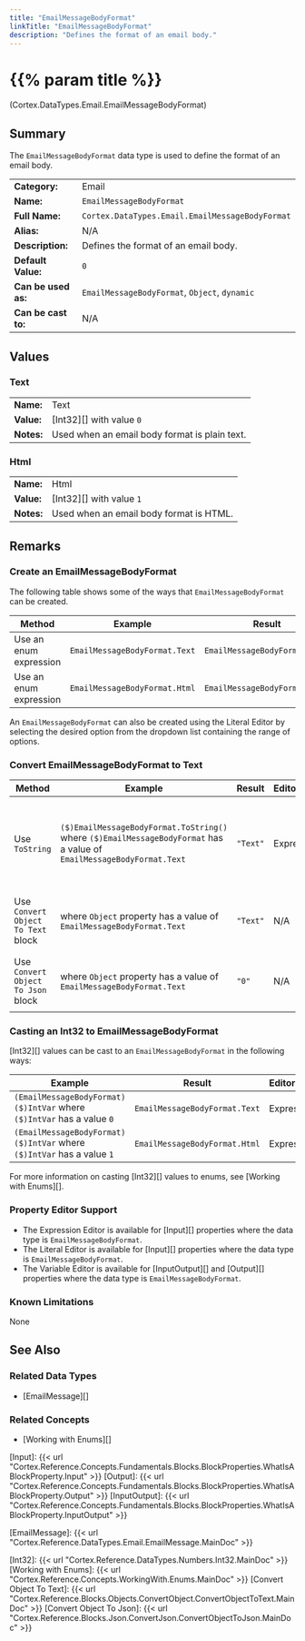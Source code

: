 ```yaml
---
title: "EmailMessageBodyFormat"
linkTitle: "EmailMessageBodyFormat"
description: "Defines the format of an email body."
---
```


# {{% param title %}}

<p class="namespace">(Cortex.DataTypes.Email.EmailMessageBodyFormat)</p>

## Summary

The `EmailMessageBodyFormat` data type is used to define the format of an email body.

| | |
|-|-|
| **Category:**          | Email                                                  |
| **Name:**              | `EmailMessageBodyFormat`                               |
| **Full Name:**         | `Cortex.DataTypes.Email.EmailMessageBodyFormat`        |
| **Alias:**             | N/A                                                    |
| **Description:**       | Defines the format of an email body.                   |
| **Default Value:**     | `0`                                                    |
| **Can be used as:**    | `EmailMessageBodyFormat`, `Object`, `dynamic`          |
| **Can be cast to:**    | N/A                                                    |

## Values

### Text

| | |
|-|-|
| **Name:**    | Text                                          |
| **Value:**   | [Int32][] with value `0`                      |
| **Notes:**   | Used when an email body format is plain text. |

### Html

| | |
|-|-|
| **Name:**    | Html                                          |
| **Value:**   | [Int32][] with value `1`                      |
| **Notes:**   | Used when an email body format is HTML.       |

## Remarks

### Create an EmailMessageBodyFormat

The following table shows some of the ways that `EmailMessageBodyFormat` can be created.

| Method | Example | Result | Editor&nbsp;Support | Notes |
|-|-|-|-|-|
| Use an enum expression | `EmailMessageBodyFormat.Text` | `EmailMessageBodyFormat.Text`| Expression | N/A |
| Use an enum expression | `EmailMessageBodyFormat.Html` | `EmailMessageBodyFormat.Html`| Expression | N/A |

An `EmailMessageBodyFormat` can also be created using the Literal Editor by selecting the desired option from the dropdown list containing the range of options.

### Convert EmailMessageBodyFormat to Text

| Method | Example | Result | Editor&nbsp;Support | Notes |
|-|-|-|-|-|
| Use `ToString` | `($)EmailMessageBodyFormat.ToString()` where `($)EmailMessageBodyFormat` has a value of `EmailMessageBodyFormat.Text`| `"Text"` | Expression | ToString will return the Name of the enum value |
| Use `Convert Object To Text` block | where `Object` property has a value of `EmailMessageBodyFormat.Text` | `"Text"` | N/A  | See [Convert Object To Text][] |
| Use `Convert Object To Json` block | where `Object` property has a value of `EmailMessageBodyFormat.Text` | `"0"` | N/A  | See [Convert Object To Json][] |

### Casting an Int32 to EmailMessageBodyFormat

[Int32][] values can be cast to an `EmailMessageBodyFormat` in the following ways:

| Example | Result | Editor&nbsp;Support |
|-|-|-|
| `(EmailMessageBodyFormat)($)IntVar` where `($)IntVar` has a value `0` | `EmailMessageBodyFormat.Text` | Expression |
| `(EmailMessageBodyFormat)($)IntVar` where `($)IntVar` has a value `1` | `EmailMessageBodyFormat.Html` | Expression |

For more information on casting [Int32][] values to enums, see [Working with Enums][].

### Property Editor Support

* The Expression Editor is available for [Input][] properties where the data type is `EmailMessageBodyFormat`.
* The Literal Editor is available for [Input][] properties where the data type is `EmailMessageBodyFormat`.
* The Variable Editor is available for [InputOutput][] and [Output][] properties where the data type is `EmailMessageBodyFormat`.
  
### Known Limitations

None

## See Also

### Related Data Types

* [EmailMessage][]
  
### Related Concepts

* [Working with Enums][]

[Input]: {{< url "Cortex.Reference.Concepts.Fundamentals.Blocks.BlockProperties.WhatIsABlockProperty.Input" >}}
[Output]: {{< url "Cortex.Reference.Concepts.Fundamentals.Blocks.BlockProperties.WhatIsABlockProperty.Output" >}}
[InputOutput]: {{< url "Cortex.Reference.Concepts.Fundamentals.Blocks.BlockProperties.WhatIsABlockProperty.InputOutput" >}}

[EmailMessage]: {{< url "Cortex.Reference.DataTypes.Email.EmailMessage.MainDoc" >}}

[Int32]: {{< url "Cortex.Reference.DataTypes.Numbers.Int32.MainDoc" >}}
[Working with Enums]: {{< url "Cortex.Reference.Concepts.WorkingWith.Enums.MainDoc" >}}
[Convert Object To Text]: {{< url "Cortex.Reference.Blocks.Objects.ConvertObject.ConvertObjectToText.MainDoc" >}}
[Convert Object To Json]: {{< url "Cortex.Reference.Blocks.Json.ConvertJson.ConvertObjectToJson.MainDoc" >}}
